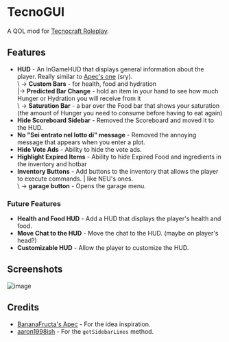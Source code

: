 # TecnoGUI
A QOL mod for [Tecnocraft Roleplay](https://www.tecnocraft.net/).

## Features

 - **HUD** - An InGameHUD that displays general information about the player. Really similar to [Apec's one](https://github.com/BananaFructa/Apec) (sry).  
\ -> **Custom Bars** - for health, food and hydration  
|-> **Predicted Bar Change** - hold an item in your hand to see how much Hunger or Hydration you will receive from it  
\ -> **Saturation Bar** - a bar over the Food bar that shows your saturation (the amount of Hunger you need to consume before having to eat again)
 - **Hide Scoreboard Sidebar** - Removed the Scoreboard and moved it to the HUD.
 - **No "Sei entrato nel lotto di" message** - Removed the annoying message that appears when you enter a plot.
 - **Hide Vote Ads** - Ability to hide the vote ads.
 - **Highlight Expired Items** - Ability to hide Expired Food and ingredients in the inventory and hotbar 
 - **Inventory Buttons** - Add buttons to the inventory that allows the player to execute commands. | like NEU's ones.  
\ -> **garage button** - Opens the garage menu. 

### Future Features

 - **Health and Food HUD** - Add a HUD that displays the player's health and food.
 - **Move Chat to the HUD** - Move the chat to the HUD. (maybe on player's head?)
 - **Customizable HUD** - Allow the player to customize the HUD.
   

## Screenshots
![image](https://github.com/user-attachments/assets/7ff6442b-8e5c-4815-9997-bef15a69fc38)


## Credits

 - [BananaFructa's Apec](https://github.com/BananaFructa/Apec) - For the idea inspiration.
 - [aaron1998ish](https://github.com/aaron1998ish) - For the `getSidebarLines` method.
